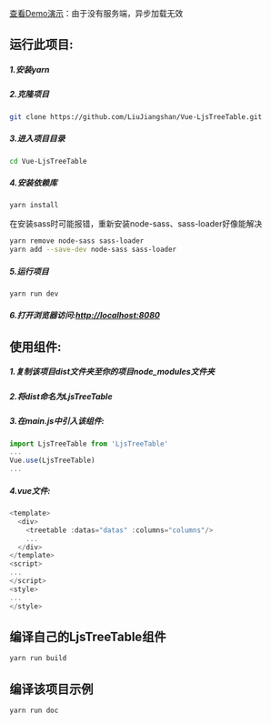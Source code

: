 [查看Demo演示](https://liujiangshan.github.io/LjsTreeTable/docs)：由于没有服务端，异步加载无效


## 运行此项目:
##### 1.安装yarn
##### 2.克隆项目
```bash
git clone https://github.com/LiuJiangshan/Vue-LjsTreeTable.git
```
##### 3.进入项目目录
```bash
cd Vue-LjsTreeTable
```
##### 4.安装依赖库
```bash
yarn install
```
在安装sass时可能报错，重新安装node-sass、sass-loader好像能解决
```bash
yarn remove node-sass sass-loader
yarn add --save-dev node-sass sass-loader
```

##### 5.运行项目
```bash
yarn run dev
```
##### 6.打开浏览器访问:[http://localhost:8080](http://localhost:8080)

## 使用组件:
##### 1.复制该项目dist文件夹至你的项目node_modules文件夹
##### 2.将dist命名为LjsTreeTable
##### 3.在main.js中引入该组件:
```javascript
import LjsTreeTable from 'LjsTreeTable'
...
Vue.use(LjsTreeTable)
...
```
##### 4.vue文件:
```javascript
<template>
  <div>
    <treetable :datas="datas" :columns="columns"/>
    ...
  </div>
</template>
<script>
...
</script>
<style>
...
</style>
```

## 编译自己的LjsTreeTable组件
```bash
yarn run build
```

## 编译该项目示例
```bash
yarn run doc
```
